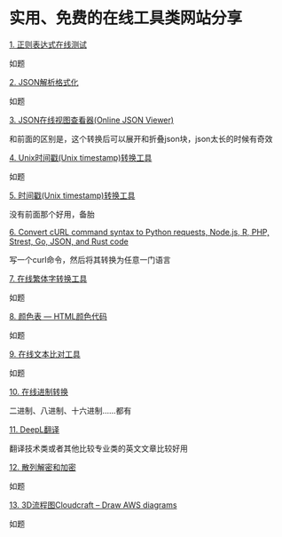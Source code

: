 # 实用、免费的在线工具类网站分享

[1. 正则表达式在线测试](https://tool.chinaz.com/regex/)

如题

[2. JSON解析格式化](https://www.sojson.com/)

如题

[3. JSON在线视图查看器(Online JSON Viewer)](https://www.bejson.com/jsonviewernew/)

和前面的区别是，这个转换后可以展开和折叠json块，json太长的时候有奇效

[4. Unix时间戳(Unix timestamp)转换工具](https://tool.chinaz.com/Tools/unixtime.aspx)

如题

[5. 时间戳(Unix timestamp)转换工具](https://tool.lu/timestamp/)

没有前面那个好用，备胎

[6. Convert cURL command syntax to Python requests, Node.js, R, PHP, Strest, Go, JSON, and Rust code](https://curl.trillworks.com/)

写一个curl命令，然后将其转换为任意一门语言

[7. 在线繁体字转换工具](http://www.aies.cn/)

如题

[8. 颜色表 — HTML颜色代码](https://htmlcolorcodes.com/zh/yanse-biao/)

如题

[9. 在线文本比对工具](https://www.jq22.com/textDifference)

如题

[10. 在线进制转换](https://tool.oschina.net/hexconvert/)

二进制、八进制、十六进制……都有

[11. DeepL翻译](https://www.deepl.com/translator#en/zh)

翻译技术类或者其他比较专业类的英文文章比较好用

[12. 散列解密和加密](https://www.sojson.com/hash.html)

如题

[13. 3D流程图Cloudcraft – Draw AWS diagrams](https://www.cloudcraft.co/)

如题
